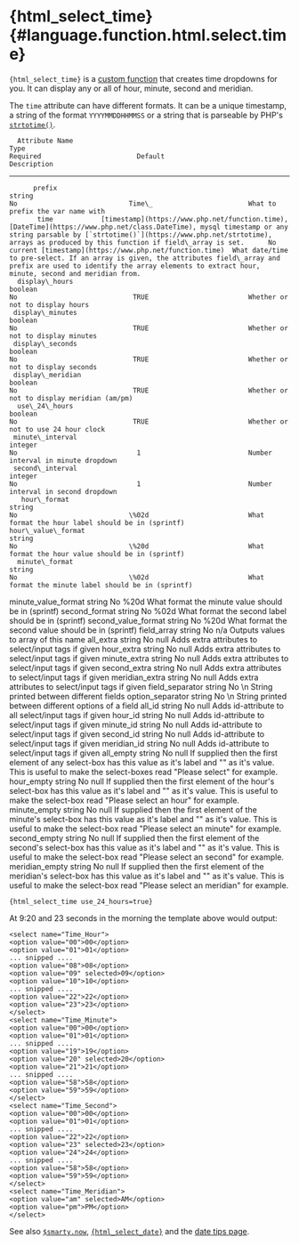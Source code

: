 {html\_select\_time} {#language.function.html.select.time}
====================

`{html_select_time}` is a [custom function](#language.custom.functions)
that creates time dropdowns for you. It can display any or all of hour,
minute, second and meridian.

The `time` attribute can have different formats. It can be a unique
timestamp, a string of the format `YYYYMMDDHHMMSS` or a string that is
parseable by PHP\'s [`strtotime()`](https://www.php.net/strtotime).

      Attribute Name                                                                                                                         Type                                                                                                                      Required                        Default                        Description
  ----------------------- ------------------------------------------------------------------------------------------------------------------------------------------------------------------------------------------------------------------------------------------- ---------- ---------------------------------------------------- -----------------------------------------------------------------------------------------------------------------------------------------------------------------------------------------------------------
          prefix                                                                                                                            string                                                                                                                        No                            Time\_                        What to prefix the var name with
           time            [timestamp](https://www.php.net/function.time), [DateTime](https://www.php.net/class.DateTime), mysql timestamp or any string parsable by [`strtotime()`](https://www.php.net/strtotime), arrays as produced by this function if field\_array is set.      No      current [timestamp](https://www.php.net/function.time)  What date/time to pre-select. If an array is given, the attributes field\_array and prefix are used to identify the array elements to extract hour, minute, second and meridian from.
      display\_hours                                                                                                                        boolean                                                                                                                       No                             TRUE                         Whether or not to display hours
     display\_minutes                                                                                                                       boolean                                                                                                                       No                             TRUE                         Whether or not to display minutes
     display\_seconds                                                                                                                       boolean                                                                                                                       No                             TRUE                         Whether or not to display seconds
     display\_meridian                                                                                                                      boolean                                                                                                                       No                             TRUE                         Whether or not to display meridian (am/pm)
      use\_24\_hours                                                                                                                        boolean                                                                                                                       No                             TRUE                         Whether or not to use 24 hour clock
     minute\_interval                                                                                                                       integer                                                                                                                       No                              1                           Number interval in minute dropdown
     second\_interval                                                                                                                       integer                                                                                                                       No                              1                           Number interval in second dropdown
       hour\_format                                                                                                                         string                                                                                                                        No                            \%02d                         What format the hour label should be in (sprintf)
    hour\_value\_format                                                                                                                     string                                                                                                                        No                            \%20d                         What format the hour value should be in (sprintf)
      minute\_format                                                                                                                        string                                                                                                                        No                            \%02d                         What format the minute label should be in (sprintf)
   minute\_value\_format                                                                                                                    string                                                                                                                        No                            \%20d                         What format the minute value should be in (sprintf)
      second\_format                                                                                                                        string                                                                                                                        No                            \%02d                         What format the second label should be in (sprintf)
   second\_value\_format                                                                                                                    string                                                                                                                        No                            \%20d                         What format the second value should be in (sprintf)
       field\_array                                                                                                                         string                                                                                                                        No                             n/a                          Outputs values to array of this name
        all\_extra                                                                                                                          string                                                                                                                        No                             null                         Adds extra attributes to select/input tags if given
        hour\_extra                                                                                                                         string                                                                                                                        No                             null                         Adds extra attributes to select/input tags if given
       minute\_extra                                                                                                                        string                                                                                                                        No                             null                         Adds extra attributes to select/input tags if given
       second\_extra                                                                                                                        string                                                                                                                        No                             null                         Adds extra attributes to select/input tags if given
      meridian\_extra                                                                                                                       string                                                                                                                        No                             null                         Adds extra attributes to select/input tags if given
     field\_separator                                                                                                                       string                                                                                                                        No                             \\n                          String printed between different fields
     option\_separator                                                                                                                      string                                                                                                                        No                             \\n                          String printed between different options of a field
          all\_id                                                                                                                           string                                                                                                                        No                             null                         Adds id-attribute to all select/input tags if given
         hour\_id                                                                                                                           string                                                                                                                        No                             null                         Adds id-attribute to select/input tags if given
        minute\_id                                                                                                                          string                                                                                                                        No                             null                         Adds id-attribute to select/input tags if given
        second\_id                                                                                                                          string                                                                                                                        No                             null                         Adds id-attribute to select/input tags if given
       meridian\_id                                                                                                                         string                                                                                                                        No                             null                         Adds id-attribute to select/input tags if given
        all\_empty                                                                                                                          string                                                                                                                        No                             null                         If supplied then the first element of any select-box has this value as it\'s label and "" as it\'s value. This is useful to make the select-boxes read "Please select" for example.
        hour\_empty                                                                                                                         string                                                                                                                        No                             null                         If supplied then the first element of the hour\'s select-box has this value as it\'s label and "" as it\'s value. This is useful to make the select-box read "Please select an hour" for example.
       minute\_empty                                                                                                                        string                                                                                                                        No                             null                         If supplied then the first element of the minute\'s select-box has this value as it\'s label and "" as it\'s value. This is useful to make the select-box read "Please select an minute" for example.
       second\_empty                                                                                                                        string                                                                                                                        No                             null                         If supplied then the first element of the second\'s select-box has this value as it\'s label and "" as it\'s value. This is useful to make the select-box read "Please select an second" for example.
      meridian\_empty                                                                                                                       string                                                                                                                        No                             null                         If supplied then the first element of the meridian\'s select-box has this value as it\'s label and "" as it\'s value. This is useful to make the select-box read "Please select an meridian" for example.


    {html_select_time use_24_hours=true}

      

At 9:20 and 23 seconds in the morning the template above would output:


    <select name="Time_Hour">
    <option value="00">00</option>
    <option value="01">01</option>
    ... snipped ....
    <option value="08">08</option>
    <option value="09" selected>09</option>
    <option value="10">10</option>
    ... snipped ....
    <option value="22">22</option>
    <option value="23">23</option>
    </select>
    <select name="Time_Minute">
    <option value="00">00</option>
    <option value="01">01</option>
    ... snipped ....
    <option value="19">19</option>
    <option value="20" selected>20</option>
    <option value="21">21</option>
    ... snipped ....
    <option value="58">58</option>
    <option value="59">59</option>
    </select>
    <select name="Time_Second">
    <option value="00">00</option>
    <option value="01">01</option>
    ... snipped ....
    <option value="22">22</option>
    <option value="23" selected>23</option>
    <option value="24">24</option>
    ... snipped ....
    <option value="58">58</option>
    <option value="59">59</option>
    </select>
    <select name="Time_Meridian">
    <option value="am" selected>AM</option>
    <option value="pm">PM</option>
    </select>

      

See also [`$smarty.now`](#language.variables.smarty.now),
[`{html_select_date}`](#language.function.html.select.date) and the
[date tips page](#tips.dates).
